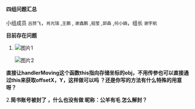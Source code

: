 #### 四组问题汇总 

小组成员 `吕赟飞`，`肖光瑞` ,`王鹏` , `谢鑫鹏` ,`祖莹` ,`郭森` ,`何小娟`，组长 `谢宇航`

**目前存在问题**



1. ![图片1](<https://www.xyhthink.com/img/1.png>)

   ![图片2](<https://www.xyhthink.com/img/2.png>)

**直接让handlerMoving这个函数this指向存储坐标的obj，不用传参也可以直接通过this来获取offsetX，Y，这样做可以吗 ？还是你写的方法有什么特殊的用意呀？**

2.**简书账号被封了 ，什么也没有做  昵称：公羊有毛   怎么解封？**